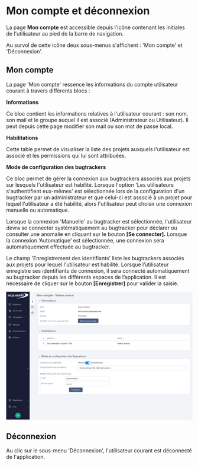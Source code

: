 # Mon compte et déconnexion

La page **Mon compte** est accessible depuis l'icône contenant les initiales de l'utilisateur au pied de la barre de navigation.

Au survol de cette icône deux sous-menus s'affichent  : 'Mon compte' et 'Déconnexion'.

## Mon compte

La page 'Mon compte' ressence les informations du compte utilisateur courant à travers différents blocs :

**Informations**

Ce bloc contient les informations relatives à l'utilisateur courant : son nom, son mail et le groupe auquel il est associé (Administrateur ou Utilisateur). Il peut depuis cette page modifier son mail ou son mot de passe local. 
 
**Habilitations**

Cette table permet de visualiser la liste des projets auxquels l'utilisateur est associé et les permissions qui lui sont attribuées.

**Mode de configuration des bugtrackers**

Ce bloc permet de gérer la connexion aux bugtrackers associés aux projets sur lesquels l'utilisateur est habilité. 
Lorsque l'option 'Les utilisateurs s'authentifient eux-mêmes' est sélectionnée lors de la configuration d'un bugtracker par un administrateur et que celui-ci est associé à un projet pour lequel l'utilisateur a été habilité, alors l'utilisateur peut choisir une connexion manuelle ou automatique.

Lorsque la connexion 'Manuelle' au bugtracker est sélectionnée, l'utilisateur devra se connecter systématiquement au bugtracker pour déclarer ou consulter une anomalie en cliquant sur le bouton **[Se connecter].**
Lorsque la connexion ‘Automatique’ est sélectionnée, une connexion sera automatiquement effectuée au bugtracker.

Le champ 'Enregistrement des identifiants' liste les bugtrackers associés aux projets pour lequel l'utilisateur est habilité. Lorsque l’utilisateur enregistre ses identifiants de connexion, il sera connecté automatiquement au bugtracker depuis les différents espaces de l’application. Il est nécessaire de cliquer sur le bouton **[Enregistrer]** pour valider la saisie.

![Mon compte](resources/mon-compte-fr.png)

## Déconnexion

Au clic sur le sous-menu 'Déconnexion', l'utilisateur courant est déconnecté de l'application.


 

		


<!--stackedit_data:
eyJoaXN0b3J5IjpbMTg1OTg3MTk0Nyw2NTM2MTk0NjIsOTQ1Mz
MyMDM5XX0=
-->